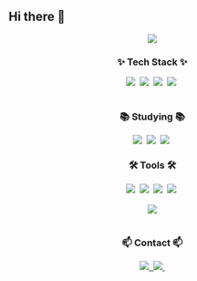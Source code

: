 ## Hi there 👋

<!--
**seonhaa/seonhaa** is a ✨ _special_ ✨ repository because its `README.md` (this file) appears on your GitHub profile.

Here are some ideas to get you started:

- 🔭 I’m currently working on ...
- 🌱 I’m currently learning ...
- 👯 I’m looking to collaborate on ...
- 🤔 I’m looking for help with ...
- 💬 Ask me about ...
- 📫 How to reach me: ...
- 😄 Pronouns: ...
- ⚡ Fun fact: ...
-->
<div align="center">
  <img
    src="https://capsule-render.vercel.app/api?type=venom&color=auto&height=300&section=header&text=I'm SeonHaa&fontSize=90" />

  <h3 align="center">✨ Tech Stack ✨</h3>
  <div align="center">
    <img
      src="https://img.shields.io/badge/python-3670A0?style=for-the-badge&logo=python&logoColor=ffdd54" />&nbsp
    <img
      src="https://img.shields.io/badge/javascript-F7DF1E.svg?style=for-the-badge&logo=javascript&logoColor=20232a" />&nbsp
    <img
      src="https://img.shields.io/badge/html5-E34F26.svg?style=for-the-badge&logo=html5&logoColor=white" />&nbsp
    <img
      src="https://img.shields.io/badge/css3-1572B6.svg?style=for-the-badge&logo=css3&logoColor=white" />&nbsp
  </div>

  <br />

  <h3 align="center">📚 Studying 📚</h3>
  <div align="center">
    <img
      src="https://camo.githubusercontent.com/8d2dde0f614101199d98e4331ca4f349ea994437190dae63353a1823929e95da/68747470733a2f2f696d672e736869656c64732e696f2f62616467652f4e6f64652e6a732d3333393933333f7374796c653d666f722d7468652d6261646765266c6f676f3d6e6f6465646f746a73266c6f676f436f6c6f723d7768697465" />&nbsp
    <img
      src="https://camo.githubusercontent.com/bf2f08f2dc847a80500375f677d8e7ac983e43d32874ac7df6ca6f8ad30c6eee/68747470733a2f2f696d672e736869656c64732e696f2f62616467652f52656163742d3631444146423f7374796c653d666f722d7468652d6261646765266c6f676f3d7265616374266c6f676f436f6c6f723d626c61636b" />&nbsp
    <img
      src="https://img.shields.io/badge/next.js-3578E5?style=for-the-badge&logo=nextdotjs&logoColor=black" />&nbsp
  </div>
  <h3 align="center">🛠 Tools 🛠</h3>
  <div align="center">
    <img
      src="https://img.shields.io/badge/git-F05033.svg?style=for-the-badge&logo=git&logoColor=white" />&nbsp
    <img
      src="https://img.shields.io/badge/github-181717.svg?style=for-the-badge&logo=github&logoColor=white" />&nbsp
    <img
      src="https://img.shields.io/badge/Notion-F3F3F3.svg?style=for-the-badge&logo=notion&logoColor=black" />&nbsp
    <img
      src="https://img.shields.io/badge/VSCode-2C2C32.svg?style=for-the-badge&logo=visual-studio-code&logoColor=22ABF3" />&nbsp
  </div>

  <br />

  <div align="center">
    <picture>
      <source
        srcset="
          https://github-readme-stats.vercel.app/api?username=seonha&show_icons=true&theme=tokyonight
        "
        media="(prefers-color-scheme: dark)" />
      <source
        srcset="
          https://github-readme-stats.vercel.app/api?username=seonha&show_icons=true
        "
        media="(prefers-color-scheme: light), (prefers-color-scheme: no-preference)" />
      <img
        src="https://github-readme-stats.vercel.app/api?username=seonha&show_icons=true" />
    </picture>
  </div>

  <br />

  <h3 align="center">📫 Contact 📫</h3>
  <div align="center">
    <a href="https://www.instagram.com/aahnoes/">
      <img
        src="https://img.shields.io/badge/instagram-1EBC8F?style=for-the-badge&logo=instagram&logoColor=white" />&nbsp
    </a>
    <a href="jhh8210@naver.com">
      <img
        src="https://img.shields.io/badge/jhh8210@naver.com-D14836?style=for-the-badge&logo=naver&logoColor=white" />&nbsp
    </a>
  </div>
</div>

